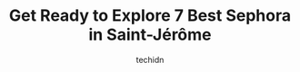---
layout: ampstory
image: https://i0.wp.com/www.auto.or.id/wp-content/uploads/2023/06/parfumboss-ca-parfumerie-st-sauveur-outlet-boutique-0-saint-jc3a9rc3b4me-1686327719.jpeg?resize=640,853
author: techidn
featured: false
description: Saint-Jérôme, Quebec, Canada is a haven for Sephora enthusiasts, boasting an impressive array of 7 top-notch establishments. Whether youre a seasoned connoisseur or simply curious to expl
title: Get Ready to Explore 7 Best Sephora in Saint-Jérôme
cover:
   title: Get Ready to Explore 7 Best Sephora in Saint-Jérôme
   subtitle: AUTO.OR.ID
   background: https://www.auto.or.id/wp-content/uploads/2023/06/parfumboss-ca-parfumerie-st-sauveur-outlet-boutique-0-saint-jc3a9rc3b4me-1686327719.jpeg

pages: 
 - layout: thirds
   top: <h1>#1 SEPHORA</h1>
   bottom: "<p>When I walked in I was not greeted and most employees in the makeup section were huddled up together talking. Thank you to Jada who made the whole experience so nice. Ver</p>"
   background: https://www.auto.or.id/wp-content/uploads/2023/06/parfumboss-ca-parfumerie-st-sauveur-outlet-boutique-1-saint-jc3a9rc3b4me-1686327721.jpeg
   backgroundblur: true
 - layout: thirds
   top: <h1>#2 Sephora</h1>
   bottom: "<p>5401 Bd des Galeries unit 121, Québec City, Quebec G2K 1N4, Canada</p>"
   background: https://www.auto.or.id/wp-content/uploads/2023/06/parfumboss-ca-parfumerie-st-sauveur-outlet-boutique-2-saint-jc3a9rc3b4me-1686327721.jpeg
   cta:
      link: https://www.auto.or.id/get-ready-to-explore-7-best-sephora-in-saint-jerome/
      text: Get Ready to Explore 7 Best Sephora in Saint-Jérôme
 - layout: thirds
   top: <h1>#3 SEPHORA</h1>
   bottom: "<p>7999 Bd des Galeries dAnjou Suite# B16F, Montreal, Quebec H1M 1W9, Canada</p>"
   background: https://images.unsplash.com/photo-1608506876688-ab805ee6c2c6?ixlib=rb-4.0.3&ixid=MnwxMjA3fDB8MHxwaG90by1wYWdlfHx8fGVufDB8fHx8&auto=format&fit=crop&w=640&h=853&q=80
   cta:
      link: https://www.auto.or.id/get-ready-to-explore-7-best-sephora-in-saint-jerome/
      text: Get Ready to Explore 7 Best Sephora in Saint-Jérôme
 - layout: thirds
   top: <h1>#4 SAQ</h1>
   bottom: "<p>461 Rue Labelle, Saint-Jérôme, QC J7Z 5L4, Canada</p>"
   background: https://images.unsplash.com/photo-1629935389411-1bb0ae0d1ffe?ixlib=rb-4.0.3&ixid=MnwxMjA3fDB8MHxwaG90by1wYWdlfHx8fGVufDB8fHx8&auto=format&fit=crop&w=640&h=853&q=80
   cta:
      link: https://www.auto.or.id/get-ready-to-explore-7-best-sephora-in-saint-jerome/
      text: Get Ready to Explore 7 Best Sephora in Saint-Jérôme
 - layout: thirds
   top: <h1>#5 SEPHORA</h1>
   bottom: "<p>6815 Trans-Canada Hwy, Pointe-Claire, Quebec H9R 1C4, Canada</p>"
   background: https://images.unsplash.com/photo-1490274494753-fd4f84681e7c?ixlib=rb-4.0.3&ixid=MnwxMjA3fDB8MHxwaG90by1wYWdlfHx8fGVufDB8fHx8&auto=format&fit=crop&w=640&h=853&q=80
   cta:
      link: https://www.auto.or.id/get-ready-to-explore-7-best-sephora-in-saint-jerome/
      text: Get Ready to Explore 7 Best Sephora in Saint-Jérôme
 - layout: thirds
   top: <h1>#6 SEPHORA</h1>
   bottom: "<p>9200 Boul. Leduc Suite# 170, Brossard, Quebec J4Y 0L1, Canada</p>"
   background: https://images.unsplash.com/photo-1555428691-388bb2e62bbb?ixlib=rb-4.0.3&ixid=MnwxMjA3fDB8MHxwaG90by1wYWdlfHx8fGVufDB8fHx8&auto=format&fit=crop&w=640&h=853&q=80
   cta:
      link: https://www.auto.or.id/get-ready-to-explore-7-best-sephora-in-saint-jerome/
      text: Get Ready to Explore 7 Best Sephora in Saint-Jérôme
 - layout: thirds
   top: <h1>#7 SEPHORA</h1>
   bottom: "<p>2305 Rockland Rd, Montreal, Quebec H3P 3E9, Canada</p>"
   background: https://images.unsplash.com/photo-1528597469186-bddab681a37f?ixlib=rb-4.0.3&ixid=MnwxMjA3fDB8MHxwaG90by1wYWdlfHx8fGVufDB8fHx8&auto=format&fit=crop&w=640&h=853&q=80
   cta:
      link: https://www.auto.or.id/get-ready-to-explore-7-best-sephora-in-saint-jerome/
      text: Get Ready to Explore 7 Best Sephora in Saint-Jérôme
 - layout: thirds
   middle: Continue reading...
   background: https://images.unsplash.com/photo-1619843810942-f8010bb6916c?ixlib=rb-4.0.3&ixid=MnwxMjA3fDB8MHxwaG90by1wYWdlfHx8fGVufDB8fHx8&auto=format&fit=crop&w=640&h=853&q=80
   cta:
      link: https://www.auto.or.id/get-ready-to-explore-7-best-sephora-in-saint-jerome/
      text: Get Ready to Explore 7 Best Sephora in Saint-Jérôme

---